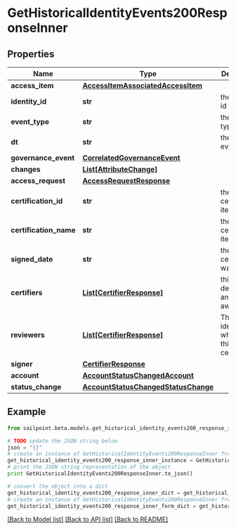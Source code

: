 # GetHistoricalIdentityEvents200ResponseInner


## Properties
Name | Type | Description | Notes
------------ | ------------- | ------------- | -------------
**access_item** | [**AccessItemAssociatedAccessItem**](AccessItemAssociatedAccessItem.md) |  | [optional] 
**identity_id** | **str** | the identity id | [optional] 
**event_type** | **str** | the event type | [optional] 
**dt** | **str** | the date of event | [optional] 
**governance_event** | [**CorrelatedGovernanceEvent**](CorrelatedGovernanceEvent.md) |  | [optional] 
**changes** | [**List[AttributeChange]**](AttributeChange.md) |  | [optional] 
**access_request** | [**AccessRequestResponse**](AccessRequestResponse.md) |  | [optional] 
**certification_id** | **str** | the id of the certification item | [optional] 
**certification_name** | **str** | the certification item name | [optional] 
**signed_date** | **str** | the date ceritification was signed | [optional] 
**certifiers** | [**List[CertifierResponse]**](CertifierResponse.md) | this field is deprecated and may go away | [optional] 
**reviewers** | [**List[CertifierResponse]**](CertifierResponse.md) | The list of identities who review this certification | [optional] 
**signer** | [**CertifierResponse**](CertifierResponse.md) |  | [optional] 
**account** | [**AccountStatusChangedAccount**](AccountStatusChangedAccount.md) |  | [optional] 
**status_change** | [**AccountStatusChangedStatusChange**](AccountStatusChangedStatusChange.md) |  | [optional] 

## Example

```python
from sailpoint.beta.models.get_historical_identity_events200_response_inner import GetHistoricalIdentityEvents200ResponseInner

# TODO update the JSON string below
json = "{}"
# create an instance of GetHistoricalIdentityEvents200ResponseInner from a JSON string
get_historical_identity_events200_response_inner_instance = GetHistoricalIdentityEvents200ResponseInner.from_json(json)
# print the JSON string representation of the object
print GetHistoricalIdentityEvents200ResponseInner.to_json()

# convert the object into a dict
get_historical_identity_events200_response_inner_dict = get_historical_identity_events200_response_inner_instance.to_dict()
# create an instance of GetHistoricalIdentityEvents200ResponseInner from a dict
get_historical_identity_events200_response_inner_form_dict = get_historical_identity_events200_response_inner.from_dict(get_historical_identity_events200_response_inner_dict)
```
[[Back to Model list]](../README.md#documentation-for-models) [[Back to API list]](../README.md#documentation-for-api-endpoints) [[Back to README]](../README.md)


